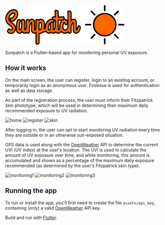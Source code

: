 <img src="/assets/sunpatch.png" height="128">

Sunpatch is a Flutter-based app for monitoring personal UV exposure.

## How it works

On the main screen, the user can register, login to an existing account, or temporarily login as an anonymous user.
Firebase is used for authentication as well as data storage.

As part of the registration process, the user must inform their Fitzpatrick skin phototype, which will be used in determining their maximum daily recommended exposure to UV radiation.

<img src="https://i.ibb.co/Fg6h23c/home.png" alt="home" width="250"> <img src="https://i.ibb.co/tMhN0XT/register.png" alt="register" width="250"> <img src="https://i.ibb.co/HKYdZvh/skin.png" alt="skin" width="250">

After logging in, the user can opt to start monitoring UV radiation every time they are outside or in an otherwise sun-exposed situation.

GPS data is used along with the [OpenWeather](https://openweathermap.org/) API to determine the current UVI (UV index) at the user's location. The UVI is used to calculate the amount of UV exposure over time, and while monitoring, this amount is accumulated and shown as a percentage of the maximum daily exposure recommended (as determined by the user's Fitzpatrick skin type).

<img src="https://i.ibb.co/5ML92XR/monitoring1.png" alt="monitoring1" width="250"> <img src="https://i.ibb.co/3sT1Hyt/monitoring2.png" alt="monitoring2" width="250"> <img src="https://i.ibb.co/9h7ct75/monitoring3.png" alt="monitoring3" width="250">

## Running the app

To run or install the app, you'll first need to create the file `assets/api_key`, containing (only) a valid [OpenWeather](https://openweathermap.org/) API key.

Build and run with [Flutter](https://github.com/flutter/flutter).
